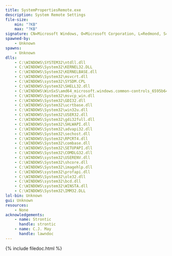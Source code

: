 ```yaml
---
title: SystemPropertiesRemote.exe
description: System Remote Settings
file-size:
    min: "?KB"
    max: "?KB"
signature: CN=Microsoft Windows, O=Microsoft Corporation, L=Redmond, S=Washington, C=US
spawned-by:
    - Unknown
spawns:
    - Unknown
dlls:
    - C:\WINDOWS\SYSTEM32\ntdll.dll
    - C:\WINDOWS\System32\KERNEL32.DLL
    - C:\WINDOWS\System32\KERNELBASE.dll
    - C:\WINDOWS\System32\msvcrt.dll
    - C:\WINDOWS\system32\SYSDM.CPL
    - C:\WINDOWS\System32\SHELL32.dll
    - C:\WINDOWS\WinSxS\amd64_microsoft.windows.common-controls_6595b64144ccf1df_6.0.22000.120_none_9d947278b86cc467\COMCTL32.dll
    - C:\WINDOWS\System32\msvcp_win.dll
    - C:\WINDOWS\System32\GDI32.dll
    - C:\WINDOWS\System32\ucrtbase.dll
    - C:\WINDOWS\System32\win32u.dll
    - C:\WINDOWS\System32\USER32.dll
    - C:\WINDOWS\System32\gdi32full.dll
    - C:\WINDOWS\System32\SHLWAPI.dll
    - C:\WINDOWS\System32\advapi32.dll
    - C:\WINDOWS\System32\sechost.dll
    - C:\WINDOWS\System32\RPCRT4.dll
    - C:\WINDOWS\System32\combase.dll
    - C:\WINDOWS\System32\SETUPAPI.dll
    - C:\WINDOWS\System32\COMDLG32.dll
    - C:\WINDOWS\system32\USERENV.dll
    - C:\WINDOWS\System32\shcore.dll
    - C:\WINDOWS\System32\imagehlp.dll
    - C:\WINDOWS\system32\profapi.dll
    - C:\WINDOWS\System32\ole32.dll
    - C:\WINDOWS\system32\bcd.dll
    - C:\WINDOWS\system32\WINSTA.dll
    - C:\WINDOWS\System32\IMM32.DLL
lol-bin: Unknown
gui: Unknown
resources:
    - None
acknowledgements:
    - name: Strontic
      handle: strontic
    - name: C.J. May
      handle: lawndoc
---
```


{% include filedoc.html %}
